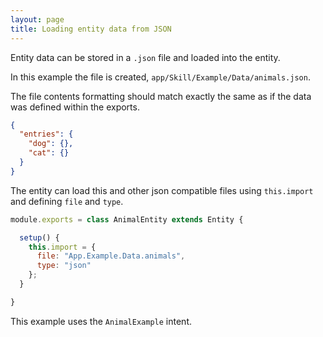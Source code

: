```yaml
---
layout: page
title: Loading entity data from JSON
---
```


Entity data can be stored in a `.json` file and loaded into the entity.

In this example the file is created, `app/Skill/Example/Data/animals.json`.

The file contents formatting should match exactly the same as if the data was defined within the exports.

~~~json
{
  "entries": {
    "dog": {},
    "cat": {}
  }
}
~~~


The entity can load this and other json compatible files using `this.import` and defining `file` and `type`.

~~~javascript
module.exports = class AnimalEntity extends Entity {

  setup() {
    this.import = {
      file: "App.Example.Data.animals",
      type: "json"
    };
  }

}
~~~

This example uses the `AnimalExample` intent.